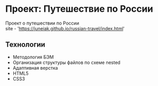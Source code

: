 # Проект: Путешествие по России  

Проект о путешествии по России   
site - 'https://juneiak.github.io/russian-travel/index.html'

## Технологии 
+ Методология БЭМ
+ Организация структуры файлов по схеме nested
+ Адаптивная верстка 
+ HTML5
+ CSS3

